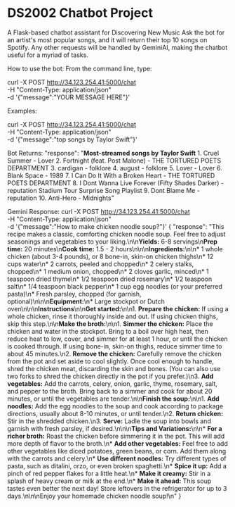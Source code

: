 # DS2002 Chatbot Project

A Flask-based chatbot assistant for Discovering New Music
Ask the bot for an artist's most popular songs, and it will return their top 10 songs on Spotify.
Any other requests will be handled by GeminiAI, making the chatbot useful for a myriad of tasks.

How to use the bot: From the command line, type:

curl -X POST http://34.123.254.41:5000/chat \
     -H "Content-Type: application/json" \
     -d '{"message":"YOUR MESSAGE HERE"}'


Examples:

curl -X POST http://34.123.254.41:5000/chat \
     -H "Content-Type: application/json" \
     -d '{"message":"top songs by Taylor Swift"}'

Bot Returns:
  "response": "**Most-streamed songs by Taylor Swift** 1. Cruel Summer  -  Lover  2. Fortnight (feat. Post Malone)  -  THE TORTURED POETS DEPARTMENT 3. cardigan  -  folklore 4. august  -  folklore 5. Lover  -  Lover 6. Blank Space  -  1989 7. I Can Do It With a Broken Heart  -  THE TORTURED POETS DEPARTMENT  8. I Dont Wanna Live Forever (Fifty Shades Darker)  -  reputation Stadium Tour Surprise Song Playlist 9. Dont Blame Me  -  reputation 10. Anti-Hero  -  Midnights"

Gemini Response:
curl -X POST http://34.123.254.41:5000/chat \
     -H "Content-Type: application/json" \
     -d '{"message":"How to make chicken noodle soup?"}'
{
  "response": "This recipe makes a classic, comforting chicken noodle soup.  Feel free to adjust seasonings and vegetables to your liking.\n\n**Yields:** 6-8 servings\n**Prep time:** 20 minutes\n**Cook time:** 1.5 - 2 hours\n\n\n**Ingredients:**\n\n* 1 whole chicken (about 3-4 pounds), or 8 bone-in, skin-on chicken thighs\n* 12 cups water\n* 2 carrots, peeled and chopped\n* 2 celery stalks, chopped\n* 1 medium onion, chopped\n* 2 cloves garlic, minced\n* 1 teaspoon dried thyme\n* 1/2 teaspoon dried rosemary\n* 1/2 teaspoon salt\n* 1/4 teaspoon black pepper\n* 1 cup egg noodles (or your preferred pasta)\n* Fresh parsley, chopped (for garnish, optional)\n\n\n**Equipment:**\n* Large stockpot or Dutch oven\n\n\n**Instructions**\n\n**Get started:**\n\n1. **Prepare the chicken:** If using a whole chicken, rinse it thoroughly inside and out. If using chicken thighs, skip this step.\n\n**Make the broth:**\n\n1. **Simmer the chicken:** Place the chicken and water in the stockpot. Bring to a boil over high heat, then reduce heat to low, cover, and simmer for at least 1 hour, or until the chicken is cooked through.  If using bone-in, skin-on thighs, reduce simmer time to about 45 minutes.\n2. **Remove the chicken:** Carefully remove the chicken from the pot and set aside to cool slightly. Once cool enough to handle, shred the chicken meat, discarding the skin and bones.  (You can also use two forks to shred the chicken directly in the pot if you prefer.)\n3. **Add vegetables:** Add the carrots, celery, onion, garlic, thyme, rosemary, salt, and pepper to the broth.  Bring back to a simmer and cook for about 20 minutes, or until the vegetables are tender.\n\n**Finish the soup:**\n\n1. **Add noodles:** Add the egg noodles to the soup and cook according to package directions, usually about 8-10 minutes, or until tender.\n2. **Return chicken:** Stir in the shredded chicken.\n3. **Serve:** Ladle the soup into bowls and garnish with fresh parsley, if desired.\n\n\n**Tips and Variations:**\n\n* **For a richer broth:** Roast the chicken before simmering it in the pot. This will add more depth of flavor to the broth.\n* **Add other vegetables:** Feel free to add other vegetables like diced potatoes, green beans, or corn. Add them along with the carrots and celery.\n* **Use different noodles:**  Try different types of pasta, such as ditalini, orzo, or even broken spaghetti.\n* **Spice it up:** Add a pinch of red pepper flakes for a little heat.\n* **Make it creamy:** Stir in a splash of heavy cream or milk at the end.\n* **Make it ahead:**  This soup tastes even better the next day! Store leftovers in the refrigerator for up to 3 days.\n\n\nEnjoy your homemade chicken noodle soup!\n"
}

